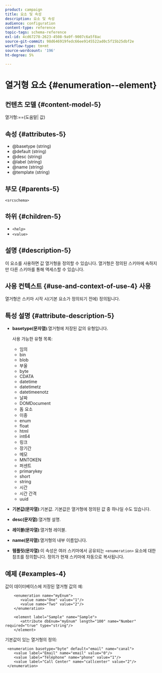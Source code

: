 ```yaml
---
product: campaign
title: 요소 및 속성
description: 요소 및 속성
audience: configuration
content-type: reference
topic-tags: schema-reference
exl-id: 4cd67278-2623-4508-9a9f-9007c6a5f8ac
source-git-commit: 98d646919fedc66ee9145522ad0c5f15b25dbf2e
workflow-type: tm+mt
source-wordcount: '196'
ht-degree: 5%

---
```


# 열거형 요소 {#enumeration--element}

## 컨텐츠 모델 {#content-model-5}

열거형:==(도움말| 값)

## 속성 {#attributes-5}

* @basetype (string)
* @default (string)
* @desc (string)
* @label (string)
* @name (string)
* @template (string)

## 부모 {#parents-5}

`<srcschema>`

## 하위 {#children-5}

* `<help>`
* `<value>`

## 설명 {#description-5}

이 요소를 사용하면 값 열거형을 정의할 수 있습니다. 열거형은 정의된 스키마에 속하지만 다른 스키마를 통해 액세스할 수 있습니다.

## 사용 컨텍스트 {#use-and-context-of-use-4} 사용

열거형은 스키마 시작 시(기본 요소가 정의되기 전에) 정의됩니다.

## 특성 설명 {#attribute-description-5}

* **basetype(문자열)**:열거형에 저장된 값의 유형입니다.

   사용 가능한 유형 목록:

   * 임의
   * bin
   * blob
   * 부울
   * byte
   * CDATA
   * datetime
   * datetimetz
   * datetimeenotz
   * 날짜
   * DOMDocument
   * 돔 요소
   * 이중
   * enum
   * float
   * html
   * int64
   * 링크
   * 장기간
   * 메모
   * MNTOKEN
   * 퍼센트
   * primarykey
   * short
   * string
   * 시간
   * 시간 간격
   * uuid

* **기본값(문자열)**:기본값. 기본값은 열거형에 정의된 값 중 하나일 수도 있습니다.
* **desc(문자열)**:열거형 설명.
* **레이블(문자열)**:열거형 레이블.
* **name(문자열)**:열거형의 내부 이름입니다.
* **템플릿(문자열)**:이 속성은 여러 스키마에서 공유되는  `<enumeration>` 요소에 대한 참조를 정의합니다. 정의가 현재 스키마에 자동으로 복사됩니다.

## 예제 {#examples-4}

값이 데이터베이스에 저장된 열거형 값의 예:

```
    <enumeration name="myEnum">
       <value name="One" value="1"/>
       <value name="Two" value="2"/>
    </enumeration>

    <element label="Sample" name="Sample">
       <attribute dbEnum="myEnum" length="100" name="Number" required="true" type="string"/>
    </element>
```

기본값이 있는 열거형의 정의:

```
 <enumeration basetype="byte" default="email" name="canal">
    <value label="Email" name="email" value="0"/> 
    <value label="Téléphone" name="phone" value="1"/>
    <value label="Call Center" name="callcenter" value="2"/>
 </enumeration>
```
